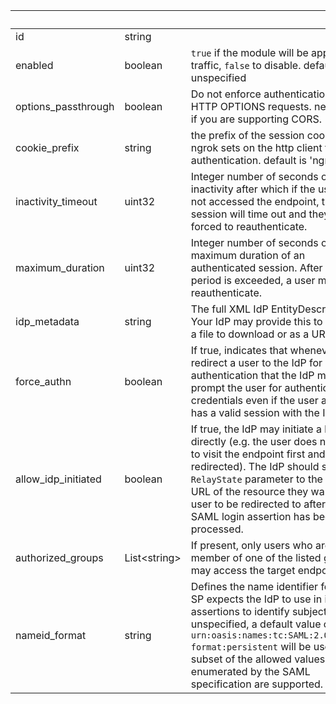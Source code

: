 <!-- Code generated for API Clients. DO NOT EDIT. -->

| &nbsp;              | &nbsp;             | &nbsp;                                                                                                                                                                                                                                                                                                     |
| ------------------- | ------------------ | ---------------------------------------------------------------------------------------------------------------------------------------------------------------------------------------------------------------------------------------------------------------------------------------------------------- |
| id                  | string             |                                                                                                                                                                                                                                                                                                            |
| enabled             | boolean            | `true` if the module will be applied to traffic, `false` to disable. default `true` if unspecified                                                                                                                                                                                                         |
| options_passthrough | boolean            | Do not enforce authentication on HTTP OPTIONS requests. necessary if you are supporting CORS.                                                                                                                                                                                                              |
| cookie_prefix       | string             | the prefix of the session cookie that ngrok sets on the http client to cache authentication. default is 'ngrok.'                                                                                                                                                                                           |
| inactivity_timeout  | uint32             | Integer number of seconds of inactivity after which if the user has not accessed the endpoint, their session will time out and they will be forced to reauthenticate.                                                                                                                                      |
| maximum_duration    | uint32             | Integer number of seconds of the maximum duration of an authenticated session. After this period is exceeded, a user must reauthenticate.                                                                                                                                                                  |
| idp_metadata        | string             | The full XML IdP EntityDescriptor. Your IdP may provide this to you as a a file to download or as a URL.                                                                                                                                                                                                   |
| force_authn         | boolean            | If true, indicates that whenever we redirect a user to the IdP for authentication that the IdP must prompt the user for authentication credentials even if the user already has a valid session with the IdP.                                                                                              |
| allow_idp_initiated | boolean            | If true, the IdP may initiate a login directly (e.g. the user does not need to visit the endpoint first and then be redirected). The IdP should set the `RelayState` parameter to the target URL of the resource they want the user to be redirected to after the SAML login assertion has been processed. |
| authorized_groups   | List&lt;string&gt; | If present, only users who are a member of one of the listed groups may access the target endpoint.                                                                                                                                                                                                        |
| nameid_format       | string             | Defines the name identifier format the SP expects the IdP to use in its assertions to identify subjects. If unspecified, a default value of `urn:oasis:names:tc:SAML:2.0:nameid-format:persistent` will be used. A subset of the allowed values enumerated by the SAML specification are supported.        |
